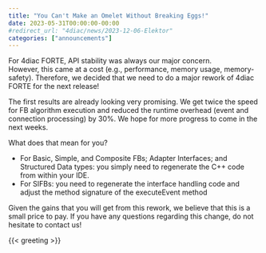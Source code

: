 ```yaml
---
title: "You Can't Make an Omelet Without Breaking Eggs!"
date: 2023-05-31T00:00:00-00:00
#redirect_url: "4diac/news/2023-12-06-Elektor"
categories: ["announcements"]
---
```


For 4diac FORTE, API stability was always our major concern.  
However, this came at a cost (e.g., performance, memory usage, memory-safety). 
Therefore, we decided that we need to do a major rework of 4diac FORTE for the next release! 

The first results are already looking very promising.
We get twice the speed for FB algorithm execution and reduced the runtime overhead (event and connection processing) by 30%. 
We hope for more progress to come in the next weeks.

What does that mean for you?
- For Basic, Simple, and Composite FBs; Adapter Interfaces; and Structured Data types: you simply need to regenerate the C++ code from within your IDE.
- For SIFBs: you need to regenerate the interface handling code and adjust the method signature of the executeEvent method

Given the gains that you will get from this rework, we believe that this is a small price to pay. 
If you have any questions regarding this change, do not hesitate to contact us!

{{< greeting >}}